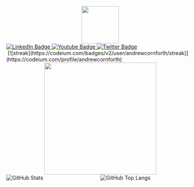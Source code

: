 <div id="header" align="center">
  <img src="https://media.giphy.com/media/M9gbBd9nbDrOTu1Mqx/giphy.gif" width="100"/>
</div>

<div id="badges">
  <a href="your-linkedin-URL">
    <img src="https://img.shields.io/badge/LinkedIn-blue?style=for-the-badge&logo=linkedin&logoColor=white" alt="LinkedIn Badge"/>
  </a>
  <a href="your-youtube-URL">
    <img src="https://img.shields.io/badge/YouTube-red?style=for-the-badge&logo=youtube&logoColor=white" alt="Youtube Badge"/>
  </a>
  <a href="your-twitter-URL">
    <img src="https://img.shields.io/badge/Twitter-blue?style=for-the-badge&logo=twitter&logoColor=white" alt="Twitter Badge"/>
  </a>
</div>

<img src="https://komarev.com/ghpvc/?username=acornforth&style=flat-square&color=blue" alt=""/>
[![streak](https://codeium.com/badges/v2/user/andrewcornforth/streak)](https://codeium.com/profile/andrewcornforth)
<div align="center">
  <img src="https://media.giphy.com/media/dWesBcTLavkZuG35MI/giphy.gif" height="300"/>
</div>

<div style="display:flex;justify-content:space-between;">
<div style="width: 50%;"> 
<img src="https://github-readme-stats.vercel.app/api?username=acornforth&count_private=true&show_icons=true&theme=dracula" alt="GitHub Stats" />
</div>

<div style="width: 50%;">
<img src="https://github-readme-stats.vercel.app/api/top-langs/?username=acornforth&count_private=true&layout=compact&theme=dracula&count_private=true" alt="GitHub Top Langs" />
</div>
</div>
